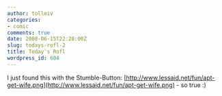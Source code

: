 ```yaml
---
author: tolleiv
categories:
- comic
comments: true
date: 2008-06-15T22:28:00Z
slug: todays-rofl-2
title: Today's Rofl
wordpress_id: 604
---
```


I just found this with the  Stumble-Button: [http://www.lessaid.net/fun/apt-get-wife.png](http://www.lessaid.net/fun/apt-get-wife.png) - so true :)
